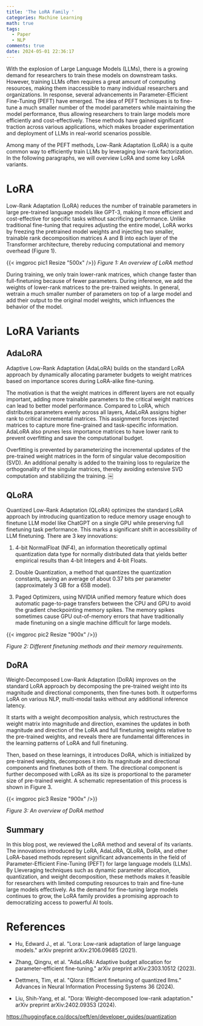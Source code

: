 ```yaml
---
title: 'The LoRA Family '
categories: Machine Learning
math: true
tags:
  - Paper
  - NLP
comments: true
date: 2024-05-01 22:36:17
---
```



With the explosion of Large Language Models (LLMs), there is a growing demand for researchers to train these models on downstream tasks. However, training LLMs often requires a great amount of computing resources, making them inaccessible to many individual researchers and organizations. In response, several advancements in Parameter-Efficient Fine-Tuning (PEFT) have emerged. The idea of PEFT techniques is to fine-tune a much smaller number of the model parameters while maintaining the model performance, thus allowing researchers to train large models more efficiently and cost-effectively. These methods have gained significant traction across various applications, which makes broader experimentation and deployment of LLMs in real-world scenarios possible.  

Among many of the PEFT methods, Low-Rank Adaptation (LoRA) is a quite common way to efficiently train LLMs by leveraging low-rank factorization. In the following paragraphs, we will overview LoRA and some key LoRA variants. 
 
<!--more-->


# LoRA 

Low-Rank Adaptation (LoRA) reduces the number of trainable parameters in large pre-trained language models like GPT-3, making it more efficient and cost-effective for specific tasks without sacrificing performance. Unlike traditional fine-tuning that requires adjusting the entire model, LoRA works by freezing the pretrained model weights and injecting two smaller, trainable rank decomposition matrices A and B into each layer of the Transformer architecture, thereby reducing computational and memory overhead (Figure 1). 

 

{{< imgproc pic1 Resize "500x" />}}
*Figure 1: An overview of LoRA method*

During training, we only train lower-rank matrices, which change faster than full-finetuning because of fewer parameters. During inference, we add the weights of lower-rank matrices to the pre-trained weights. In general, wetrain a much smaller number of parameters on top of a large model and add their output to the original model weights, which influences the behavior  of the model. 


# LoRA Variants 

## AdaLoRA 

Adaptive Low-Rank Adaptation (AdaLoRA) builds on the standard LoRA approach by dynamically allocating parameter budgets to weight matrices based on importance scores during LoRA-alike fine-tuning. 

The motivation is that the weight matrices in different layers are not equally important, adding more trainable parameters to the critical weight matrices can lead to better model performance. Compared to LoRA, which distributes parameters evenly across all layers, AdaLoRA assigns higher rank to critical incremental matrices. This assignment forces injected matrices to capture more fine-grained and task-specific information. AdaLoRA also prunes less importance matrices to have lower rank to prevent overfitting and save the computational budget.  

Overfitting is prevented by parameterizing the incremental updates of the pre-trained weight matrices in the form of singular value decomposition (SVD). An additional penalty is added to the training loss to regularize the orthogonality of the singular matrices, thereby avoiding extensive SVD computation and stabilizing the training. ￼ 

  

## QLoRA 

Quantized Low-Rank Adaptation (QLoRA) optimizes the standard LoRA approach by introducing quantization to reduce memory usage enough to finetune LLM model like ChatGPT on a single GPU while preserving full finetuning task performance. This marks a significant shift in accessibility of LLM finetuning. There are 3 key innovations: 

1. 4-bit NormalFloat (NF4), an information theoretically optimal quantization data type for normally distributed data that yields better empirical results than 4-bit Integers and 4-bit Floats. 

2. Double Quantization, a method that quantizes the quantization constants, saving an average of about 0.37 bits per parameter (approximately 3 GB for a 65B model). 

3. Paged Optimizers, using NVIDIA unified memory feature which does automatic page-to-page transfers between the CPU and GPU to avoid the gradient checkpointing memory spikes. The memory spikes sometimes cause GPU out-of-memory errors that have traditionally made finetuning on a single machine difficult for large models. 

 
{{< imgproc pic2 Resize "900x" />}}

 *Figure 2: Different finetuning methods and their memory requirements.*

 

## DoRA 

Weight-Decomposed Low-Rank Adaptation (DoRA) improves on the standard LoRA approach by decomposing the pre-trained weight into its magnitude and directional components, then fine-tunes both. It outperforms LoRA on various NLP, multi-modal tasks without any additional inference latency. 

It starts with a weight decomposition analysis, which restructures the weight matrix into magnitude and direction, examines the updates in both magnitude and direction of the LoRA and full finetuning weights relative to the pre-trained weights, and reveals there are fundamental differences in the learning patterns of LoRA and full finetuning. 

Then, based on these learnings, it introduces DoRA, which is initialized by pre-trained weights, decomposes it into its magnitude and directional components and finetunes both of them. The directional component is further decomposed with LoRA as its size is proportional to the parameter size of pre-trained weight. A schematic representation of this process is shown in Figure 3.  

 
{{< imgproc pic3 Resize "900x" />}}

*Figure 3:  An overview of DoRA method*

 

## Summary 

In this blog post, we reviewed the LoRA method and several of its variants. The innovations introduced by LoRA, AdaLoRA, QLoRA, DoRA, and other LoRA-based methods represent significant advancements in the field of Parameter-Efficient Fine-Tuning (PEFT) for large language models (LLMs). By Lleveraging techniques such as dynamic parameter allocation, quantization, and weight decomposition, these methods makes it feasible for researchers with limited computing resources to train and fine-tune large models effectively. As the demand for fine-tuning large models continues to grow, the LoRA family provides a promising approach to democratizing access to powerful AI tools. 

 

# References 

- Hu, Edward J., et al. "Lora: Low-rank adaptation of large language models." arXiv preprint arXiv:2106.09685 (2021). 

- Zhang, Qingru, et al. "AdaLoRA: Adaptive budget allocation for parameter-efficient fine-tuning." arXiv preprint arXiv:2303.10512 (2023). 

- Dettmers, Tim, et al. "Qlora: Efficient finetuning of quantized llms." Advances in Neural Information Processing Systems 36 (2024). 

- Liu, Shih-Yang, et al. "Dora: Weight-decomposed low-rank adaptation." arXiv preprint arXiv:2402.09353 (2024). 

https://huggingface.co/docs/peft/en/developer_guides/quantization 
